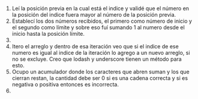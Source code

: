 # 
1. Leí la posición previa en la cual está el indice y validé que el número en la posición del indice fuera mayor al número de la posición previa.
2. Establecí los dos números recibidos, el primero como número de inicio y el segundo como límite y sobre eso fuí sumando 1 al numero desde el inicio hasta la posición límite.
3.
4. Itero el arreglo y dentro de esa iteración veo que si el indice de ese numero es igual al indice de la iteración lo agrego a un nuevo arreglo, si no se excluye. Creo que lodash y underscore tienen un método para esto.
5. Ocupo un acumulador donde los caracteres que abren suman y los que cierran restan, la cantidad debe ser 0 si es una cadena correcta y si es negativa o positiva entonces es incorrecta.
6.

